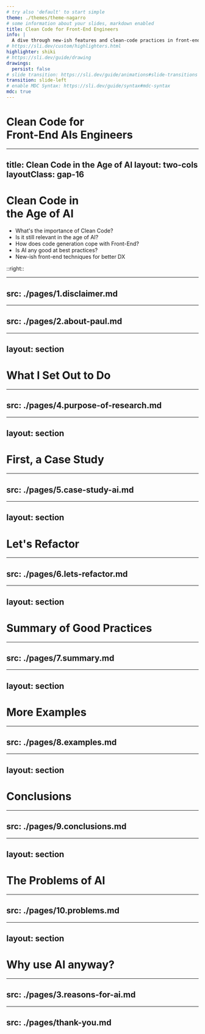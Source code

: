 ```yaml
---
# try also 'default' to start simple
theme: ./themes/theme-nagarro
# some information about your slides, markdown enabled
title: Clean Code for Front-End Engineers
info: |
  A dive through new-ish features and clean-code practices in front-end web development contrasted to AI development.
# https://sli.dev/custom/highlighters.html
highlighter: shiki
# https://sli.dev/guide/drawing
drawings:
  persist: false
# slide transition: https://sli.dev/guide/animations#slide-transitions
transition: slide-left
# enable MDC Syntax: https://sli.dev/guide/syntax#mdc-syntax
mdc: true
---
```


# Clean Code for <br> Front-End <span class="decoration-line-through">AIs</span> Engineers

---
title: Clean Code in the Age of AI
layout: two-cols
layoutClass: gap-16
---

# Clean Code in <br>the Age of AI

- What's the importance of Clean Code?
- Is it still relevant in the age of AI?
- How does code generation cope with Front-End?
- Is AI any good at best practices?
- New-ish front-end techniques for better DX

::right::

<Toc minDepth="1" maxDepth="1" class="mt-10"></Toc>

---
src: ./pages/1.disclaimer.md
---

---
src: ./pages/2.about-paul.md
---

---
layout: section
---

# What I Set Out to Do

---
src: ./pages/4.purpose-of-research.md
---

---
layout: section
---

# First, a Case Study

---
src: ./pages/5.case-study-ai.md
---

---
layout: section
---

# Let's Refactor

---
src: ./pages/6.lets-refactor.md
---

---
layout: section
---

# Summary of Good Practices

---
src: ./pages/7.summary.md
---

---
layout: section
---

# More Examples

---
src: ./pages/8.examples.md
---

---
layout: section
---

# Conclusions

---
src: ./pages/9.conclusions.md
---

---
layout: section
---

# The Problems of AI

---
src: ./pages/10.problems.md
---

---
layout: section
---

# Why use AI anyway?

---
src: ./pages/3.reasons-for-ai.md
---

---
src: ./pages/thank-you.md
---

